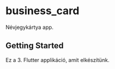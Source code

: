 # business_card

Névjegykártya app.

## Getting Started

Ez a 3. Flutter applikáció, amit elkészítünk.
